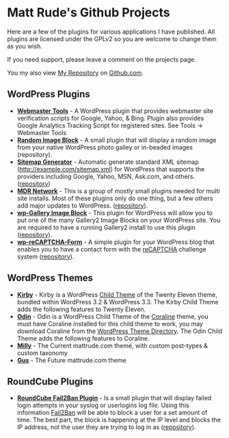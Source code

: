 # Matt Rude's Github Projects

Here are a few of the plugins for various applications I have published. All plugins are licensed under the GPLv2 so you are welcome to change them as you wish.

If you need support, please leave a comment on the projects page.

You my also view [My Repository](http://github.com/mattrude) on [Github.com](http://github.com).

## WordPress Plugins

* **[Webmaster Tools](/wp-plugin-webmaster-tools)** - A WordPress plugin that provides webmaster site verification scripts for Google, Yahoo, & Bing. Plugin also provides Google Analytics Tracking Script for registered sites. See Tools -> Webmaster Tools
* **[Random Image Block](/random-image-block)** - A small plugin that will display a random image from your native WordPress photo galley or in-beaded images (repository).
* **[Sitemap Generator](/wp-plugin-sitemap-generator)** - Automatic generate standard XML sitemap (http://example.com/sitemap.xml) for WordPress that supports the providers including Google, Yahoo, MSN, Ask.com, and others.([repository](http://github.com/mattrude/wp-plugin-sitemap-generator))
* **[MDR Network](/mdr-network)** - This is a group of mostly small plugins needed for multi site installs. Most of these plugins only do one thing, but a few others add major updates to WordPress. ([repository](https://github.com/mattrude/mdr-network)).
* **[wp-Gallery Image Block](/wp-gallery2-image-block)** - This plugin for WordPress will allow you to put one of the many Gallery2 Image Blocks on your WordPress site. You are required to have a running Gallery2 install to use this plugin ([repository](http://github.com/mattrude/wp-gallery2-image-block)).
* **[wp-reCAPTCHA-Form](/wp-recaptcha-form)** - A simple plugin for your WordPress blog that enables you to have a contact form with the [reCAPTCHA](http://www.google.com/recaptcha) challenge system ([repository](http://github.com/mattrude/wp-recaptcha-form)).

## WordPress Themes

* **[Kirby](/wp-theme-kirby)** - Kirby is a WordPress [Child Theme](http://codex.wordpress.org/Child_Themes) of the Twenty Eleven theme, bundled within WordPress 3.2 & WordPress 3.3.  The Kirby Child Theme adds the following features to Twenty Eleven.
* **[Odin](/wp-theme-odin)** - Odin is a WordPress Child Theme of the [Coraline](http://theme.wordpress.com/themes/coraline/) theme, you must have Coraline installed for this child theme to work, you may download Coraline from the [WordPress Theme Directory](http://wordpress.org/extend/themes/coraline).  The Odin Child Theme adds the following features to Coraline.
* **[Milly](/wp-theme-milly)** - The Current mattrude.com theme, with custom post-types & custom taxonomy
* **[Gus](/wp-theme-gus)** - The Future mattrude.com theme

## RoundCube Plugins

* **[RoundCube Fail2Ban Plugin](/rc-plugin-fail2ban)** - Is a small plugin that will display failed login attempts in your syslog or userlogins log file. Using this information [Fail2Ban](http://www.fail2ban.org/) will be able to block a user for a set amount of time. The best part, the block is happening at the IP level and blocks the IP address, not the user they are trying to log in as ([repository](http://github.com/mattrude/rc-plugin-fail2ban)).

